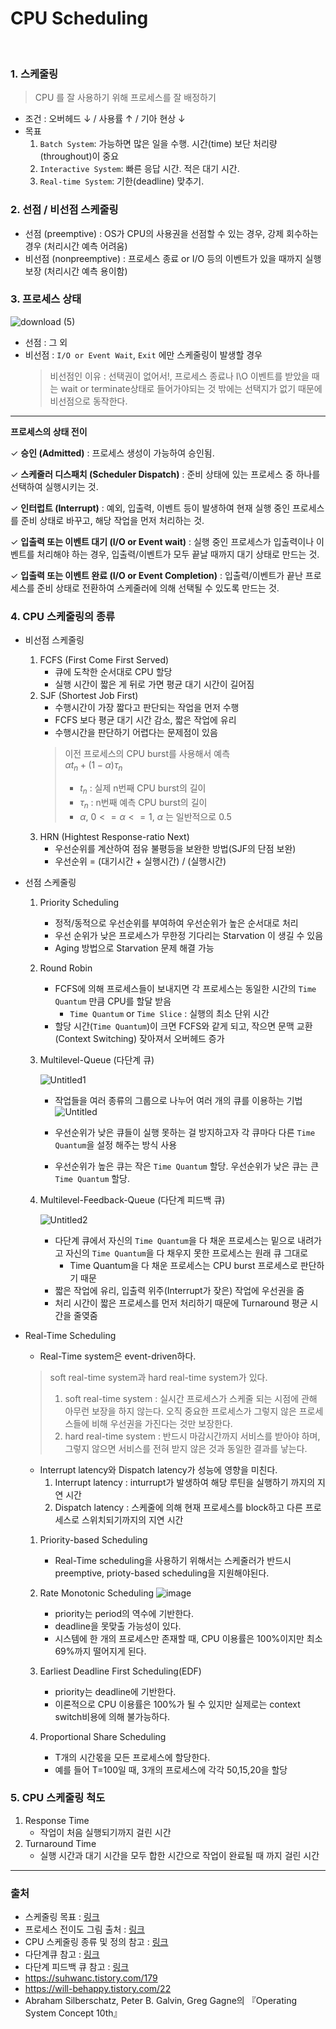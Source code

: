 # CPU Scheduling

<br>

### 1. 스케줄링

> CPU 를 잘 사용하기 위해 프로세스를 잘 배정하기

- 조건 : 오버헤드 ↓ / 사용률 ↑ / 기아 현상 ↓
- 목표
    1. `Batch System`: 가능하면 많은 일을 수행. 시간(time) 보단 처리량(throughout)이 중요
    2. `Interactive System`: 빠른 응답 시간. 적은 대기 시간.
    3. `Real-time System`: 기한(deadline) 맞추기.

### 2. 선점 / 비선점 스케줄링

- 선점 (preemptive) : OS가 CPU의 사용권을 선점할 수 있는 경우, 강제 회수하는 경우 (처리시간 예측 어려움)
- 비선점 (nonpreemptive) : 프로세스 종료 or I/O 등의 이벤트가 있을 때까지 실행 보장 (처리시간 예측 용이함)

### 3. 프로세스 상태

![download (5)](https://user-images.githubusercontent.com/13609011/91695344-f2dfae80-eba8-11ea-9a9b-702192316170.jpeg)
- 선점 : 그 외
- 비선점 : `I/O or Event Wait`, `Exit` 에만 스케줄링이 발생할 경우
    > 비선점인 이유 : 선택권이 없어서!, 프로세스 종료나 I\O 이벤트를 받았을 때는 wait or terminate상태로 들어가야되는 것 밖에는 선택지가 없기 때문에 비선점으로 동작한다.

---

**프로세스의 상태 전이**

✓ **승인 (Admitted)** : 프로세스 생성이 가능하여 승인됨.

✓ **스케줄러 디스패치 (Scheduler Dispatch)** : 준비 상태에 있는 프로세스 중 하나를 선택하여 실행시키는 것.

✓ **인터럽트 (Interrupt)** : 예외, 입출력, 이벤트 등이 발생하여 현재 실행 중인 프로세스를 준비 상태로 바꾸고, 해당 작업을 먼저 처리하는 것.

✓ **입출력 또는 이벤트 대기 (I/O or Event wait)** : 실행 중인 프로세스가 입출력이나 이벤트를 처리해야 하는 경우, 입출력/이벤트가 모두 끝날 때까지 대기 상태로 만드는 것.

✓ **입출력 또는 이벤트 완료 (I/O or Event Completion)** : 입출력/이벤트가 끝난 프로세스를 준비 상태로 전환하여 스케줄러에 의해 선택될 수 있도록 만드는 것.

### 4. CPU 스케줄링의 종류

- 비선점 스케줄링
    1. FCFS (First Come First Served)
        - 큐에 도착한 순서대로 CPU 할당
        - 실행 시간이 짧은 게 뒤로 가면 평균 대기 시간이 길어짐
    2. SJF (Shortest Job First)
        - 수행시간이 가장 짧다고 판단되는 작업을 먼저 수행
        - FCFS 보다 평균 대기 시간 감소, 짧은 작업에 유리
        - 수행시간을 판단하기 어렵다는 문제점이 있음
        > 이전 프로세스의 CPU burst를 사용해서 예측<br>
        > $\alpha t_n + (1 - \alpha) \tau _n$
        > - $t_n$ : 실제 n번째 CPU burst의 길이
        > - $\tau _n$ : n번째 예측 CPU burst의 길이
        > - $\alpha$, $0<=\alpha <=1$, $\alpha$ 는 일반적으로 0.5
    3. HRN (Hightest Response-ratio Next)
        - 우선순위를 계산하여 점유 불평등을 보완한 방법(SJF의 단점 보완)
        - 우선순위 = (대기시간 + 실행시간) / (실행시간)

- 선점 스케줄링
    1. Priority Scheduling
        - 정적/동적으로 우선순위를 부여하여 우선순위가 높은 순서대로 처리
        - 우선 순위가 낮은 프로세스가 무한정 기다리는 Starvation 이 생길 수 있음
        - Aging 방법으로 Starvation 문제 해결 가능
    2. Round Robin
        - FCFS에 의해 프로세스들이 보내지면 각 프로세스는 동일한 시간의 `Time Quantum` 만큼 CPU를 할달 받음
            - `Time Quantum` or `Time Slice` : 실행의 최소 단위 시간
        - 할당 시간(`Time Quantum`)이 크면 FCFS와 같게 되고, 작으면 문맥 교환 (Context Switching) 잦아져서 오버헤드 증가
    3. Multilevel-Queue (다단계 큐)
    
        ![Untitled1](https://user-images.githubusercontent.com/13609011/91695428-16a2f480-eba9-11ea-8d91-17d22bab01e5.png)
        - 작업들을 여러 종류의 그룹으로 나누어 여러 개의 큐를 이용하는 기법
        ![Untitled](https://user-images.githubusercontent.com/13609011/91695480-2a4e5b00-eba9-11ea-8dbf-390bf0a73c10.png)

        - 우선순위가 낮은 큐들이 실행 못하는 걸 방지하고자 각 큐마다 다른 `Time Quantum`을 설정 해주는 방식 사용
        - 우선순위가 높은 큐는 작은 `Time Quantum` 할당. 우선순위가 낮은 큐는 큰 `Time Quantum` 할당.
    4. Multilevel-Feedback-Queue (다단계 피드백 큐)

        ![Untitled2](https://user-images.githubusercontent.com/13609011/91695489-2cb0b500-eba9-11ea-8578-6602fee742ed.png)

        - 다단계 큐에서 자신의 `Time Quantum`을 다 채운 프로세스는 밑으로 내려가고 자신의 `Time Quantum`을 다 채우지 못한 프로세스는 원래 큐 그대로
            - Time Quantum을 다 채운 프로세스는 CPU burst 프로세스로 판단하기 때문
        - 짧은 작업에 유리, 입출력 위주(Interrupt가 잦은) 작업에 우선권을 줌
        - 처리 시간이 짧은 프로세스를 먼저 처리하기 때문에 Turnaround 평균 시간을 줄옂줌
- Real-Time Scheduling
    - Real-Time system은 event-driven하다.

    > soft real-time system과 hard real-time system가 있다.<br>
    > 1. soft real-time system : 실시간 프로세스가 스케줄 되는 시점에 관해 아무런 보장을 하지 않는다. 오직 중요한 프로세스가 그렇지 않은 프로세스들에 비해 우선권을 가진다는 것만 보장한다.<br>
    > 2. hard real-time system : 반드시 마감시간까지 서비스를 받아야 하며, 그렇지 않으면 서비스를 전혀 받지 않은 것과 동일한 결과를 낳는다.
    
    - Interrupt latency와 Dispatch latency가 성능에 영향을 미친다.
        1. Interrupt latency : inturrupt가 발생하여 해당 루틴을 실행하기 까지의 지연 시간
        2. Dispatch latency : 스케줄에 의해 현재 프로세스를 block하고 다른 프로세스로 스위치되기까지의 지연 시간

    1. Priority-based Scheduling
        - Real-Time scheduling을 사용하기 위해서는 스케줄러가 반드시 preemptive, prioty-based scheduling을 지원해야된다.
            
    2. Rate Monotonic Scheduling
        ![image](https://user-images.githubusercontent.com/53998480/214518166-ea0e7876-4bbf-42ad-a4c9-cffcbc1d7fb6.png)
        - priority는 period의 역수에 기반한다. 
        - deadline을 못맞출 가능성이 있다.
        - 시스템에 한 개의 프로세스만 존재할 때, CPU 이용률은 100%이지만 최소 69%까지 떨어지게 된다.
            
    3. Earliest Deadline First Scheduling(EDF)
        - priority는 deadline에 기반한다.
        - 이론적으로 CPU 이용률은 100%가 될 수 있지만 실제로는 context switch비용에 의해 불가능하다.
            
    4. Proportional Share Scheduling
        - T개의 시간몫을 모든 프로세스에 할당한다.
        - 예를 들어 T=100일 때, 3개의 프로세스에 각각 50,15,20을 할당
        
        
        
### 5. CPU 스케줄링 척도

1. Response Time
    - 작업이 처음 실행되기까지 걸린 시간
2. Turnaround Time
    - 실행 시간과 대기 시간을 모두 합한 시간으로 작업이 완료될 때 까지 걸린 시간

---

### 출처

- 스케줄링 목표 : [링크](https://jhnyang.tistory.com/29?category=815411)
- 프로세스 전이도 그림 출처 : [링크](https://rebas.kr/852)
- CPU 스케줄링 종류 및 정의 참고 : [링크](https://m.blog.naver.com/PostView.nhn?blogId=so_fragrant&logNo=80056608452&proxyReferer=https:%2F%2Fwww.google.com%2F)
- 다단계큐 참고 : [링크](https://jhnyang.tistory.com/28)
- 다단계 피드백 큐 참고 : [링크](https://jhnyang.tistory.com/156)
- https://suhwanc.tistory.com/179
- https://will-behappy.tistory.com/22
- Abraham Silberschatz, Peter B. Galvin, Greg Gagne의 『Operating System Concept 10th』
